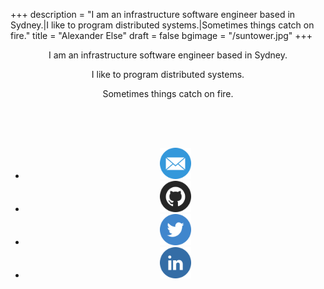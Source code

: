 +++
description = "I am an infrastructure software engineer based in Sydney.|I like to program distributed systems.|Sometimes things catch on fire."
title = "Alexander Else"
draft = false
bgimage = "/suntower.jpg"
+++
<center>
<p>I am an infrastructure software engineer based in Sydney.
<p>I like to program distributed systems.
<p>Sometimes things catch on fire.
</center>
<div id="email" style="line-height: 36px; font-size: 24px; margin: 10px; display: none;">
    <center><p>Hi! You can email me at<br>aelse at else.id.au</p></center>
</div>
<div style="padding-top: 50px;">
    <center><ul class="list-inline">
    <li><a href="#" onClick="$('#email').css({'display':''}); return 0;"><img src="/img/email.png" width="50px" alt="Email"></a>
    <li><a href="https://github.com/aelse"><img src="/img/github.png" width="50px" alt="GitHub"></a>
    <li><a href="https://twitter.com/indisruptible"><img src="/img/twitte-r.png" width="50px" alt="Twitte-r"></a>
    <li><a href="https://www.linkedin.com/in/alexander-else/"><img src="/img/linked-in.png" width="50px" alt="Linked-In"></a>
    </ul></center>
</div>
